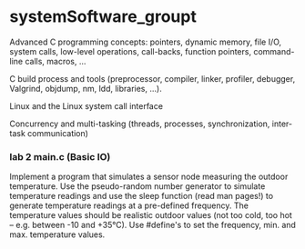 # systemSoftware_groupt
Advanced C programming concepts: pointers, dynamic memory, file I/O, system calls, low-level operations, call-backs, function pointers, command-line calls, macros, ...

C build process and tools (preprocessor, compiler, linker, profiler, debugger, Valgrind, objdump, nm, ldd, libraries, ...).

Linux and the Linux system call interface

Concurrency and multi-tasking (threads, processes, synchronization, inter-task communication)

### lab 2 main.c (Basic IO)
Implement a program that simulates a sensor node measuring the outdoor temperature. Use the pseudo-random number generator to simulate temperature readings and use the sleep function (read man pages!) to generate temperature readings at a pre-defined frequency. The temperature values should be realistic outdoor values (not too cold, too hot – e.g. between -10 and +35°C). Use #define's to set the frequency, min. and max. temperature values.
